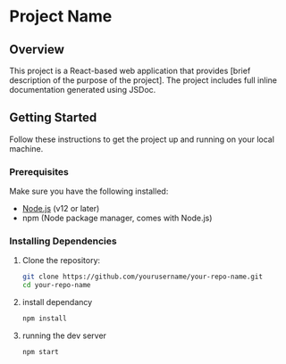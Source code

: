 # Project Name

## Overview

This project is a React-based web application that provides [brief description of the purpose of the project]. The project includes full inline documentation generated using JSDoc.

## Getting Started

Follow these instructions to get the project up and running on your local machine.

### Prerequisites

Make sure you have the following installed:
- [Node.js](https://nodejs.org/) (v12 or later)
- npm (Node package manager, comes with Node.js)

### Installing Dependencies

1. Clone the repository:
   ```bash
   git clone https://github.com/yourusername/your-repo-name.git
   cd your-repo-name
2. install dependancy
    ```bash
    npm install
3. running the dev server
    ```bash
    npm start
